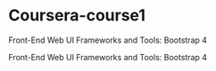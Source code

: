 # Coursera-course1
Front-End Web UI Frameworks and Tools: Bootstrap 4 

Front-End Web UI Frameworks and Tools: Bootstrap 4 
